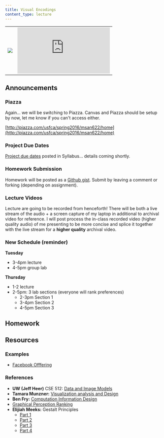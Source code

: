 ```yaml
---
title: Visual Encodings
content_type: lecture
---
```


<table class="lecture-vid">
<tr>
<td><a href="{{ site.baseurl }}usf-datavis/slides/2016-03-29-visual-encodings.pdf"><img src="{{ site.baseurl }}usf-datavis/slides/thumbs/2016-03-29-visual-encodings.png" /></a></td><td> <iframe  src="https://www.youtube.com/embed/6k3ZDjqr844" frameborder="0" allowfullscreen></iframe></td>
</tr>
</table>

## Announcements

### Piazza

Again... we will be switching to Piazza. Canvas and Piazza should be setup by now, let me know if you can't access either.

[http://piazza.com/usfca/spring2016/msan622/home](http://piazza.com/usfca/spring2016/msan622/home)

### Project Due Dates

[Project due dates](/usf-datavis/#projects) posted in Syllabus... details coming shortly.

### Homework Submission

Homework will be posted as a [Github gist](https://help.github.com/articles/about-gists/). Submit by leaving a comment or forking (depending on assignment).


### Lecture Videos

Lecture are going to be recorded from henceforth! There will be both a live stream of the audio + a screen capture of my laptop in additional to archival video for reference. I will post process the in-class recorded video (higher quality audio) of me presenting to be more concise and splice it together with the live stream for a **higher quality** archival video.

### New Schedule (reminder)

**Tuesday**

* 3-4pm lecture
* 4-5pm group lab

**Thursday**

* 1-2 lecture
* 2-5pm: 3 lab sections  (everyone will rank preferences)
    * 2-3pm Section 1
    * 3-4pm Section 2
    * 4-5pm Section 3

## Homework

<script src="https://gist.github.com/Jay-Oh-eN/7162d19a90ff1db0ffdfdb6002ebfff6.js"></script>

<!-- ## Notes

### DATA MODELS

Data + context -> mapping/processing (visual encodings) -> visual graphic (retinal variables)

#### Data

* continuous/quantitative
* categorical
* ordinal
* 1d vs. 2d

#### Context

* Company IPO
* Buildings
* Price
* Users

#### variables

* independent
* dependent

###  Measures and Channels (relationships)

Marks: geometric primatives
Channels: appearance of marks

#### One-to-one mapping

* strict encoding
* binning

#### Aggregation/Derivation

#### Complex

* Hierarchical
* network
* geographic


#### One to Many

### Not all channels are created equal

#### Intention

* Objective vs. Subjective
* editorialize vs. communication

#### continuous

1. position (x-y)
2. length
3. tilt/angle
4. area
5. depth (3d)
6. color luminance
7. color saturation

#### categorical

1. spatial (bar chart)
2. color hue
3. shape
* any of the continuous used in a discrete fashion -->

## Resources

### Examples

* [Facebook Offfering](http://www.nytimes.com/interactive/2012/05/17/business/dealbook/how-the-facebook-offering-compares.html)

### References

* __UW (Jeff Heer)__ CSE 512: [Data and Image Models](http://courses.cs.washington.edu/courses/cse512/14wi/lectures/CSE512-DataAndImageModels.pdf)
* __Tamara Munzner:__ [Visualization analysis and Design](https://www.cs.ubc.ca/~tmm/talks/minicourse14/vad15d3unconf.pdf)
* __Ben Fry:__ [Computation Information Design](http://benfry.com/phd/)
* [Graphical Perception Ranking](http://flowingdata.com/2010/03/20/graphical-perception-learn-the-fundamentals-first/)
* __Elijiah Meeks:__ Gestalt Principles
    * [Part 1](https://emeeks.github.io/gestaltdataviz/section1.html)
    * [Part 2](https://emeeks.github.io/gestaltdataviz/section2.html)
    * [Part 3](https://emeeks.github.io/gestaltdataviz/section3.html)
    * [Part 4](https://emeeks.github.io/gestaltdataviz/section4.html)
